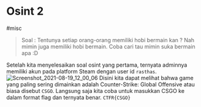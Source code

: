 # Osint 2
#misc

> Soal : Tentunya setiap orang-orang memiliki hobi bermain kan ? Nah mimin juga memiliki hobi bermain. Coba cari tau mimin suka bermain apa :D

Setelah kita menyelesaikan soal osint yang pertama, ternyata adminnya memiliki akun pada platform Steam dengan user id `rasthas`.
![Screenshot_2021-08-19_12_00_06](https://user-images.githubusercontent.com/72114276/130012378-86019be6-2564-4038-99bd-a5ca3755f0ac.png)
Disini kita dapat melihat bahwa game yang paling sering dimainkan adalah Counter-Strike: Global Offensive atau biasa disebut `CSGO`. Langsung saja kita coba untuk masukkan CSGO ke dalam format flag dan ternyata benar.
``
CTFR{CSGO}
``
